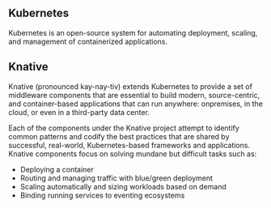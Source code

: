 Kubernetes
----------

Kubernetes is an open-source system for automating deployment, scaling, and management
of containerized applications.

Knative
-------

Knative (pronounced kay-nay-tiv) extends Kubernetes to provide a set of middleware 
components that are essential to build modern, source-centric, and container-based 
applications that can run anywhere: onpremises, in the cloud, or even in a third-party 
data center.

Each of the components under the Knative project attempt to identify common
patterns and codify the best practices that are shared by successful,
real-world, Kubernetes-based frameworks and applications. Knative components
focus on solving mundane but difficult tasks such as:

- Deploying a container
- Routing and managing traffic with blue/green deployment
- Scaling automatically and sizing workloads based on demand
- Binding running services to eventing ecosystems